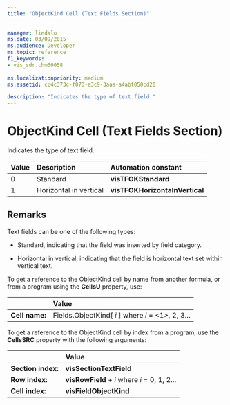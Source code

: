 ```yaml
---
title: "ObjectKind Cell (Text Fields Section)"
 
 
manager: lindalu
ms.date: 03/09/2015
ms.audience: Developer
ms.topic: reference
f1_keywords:
- vis_sdr.chm60058
 
ms.localizationpriority: medium
ms.assetid: cc4c373c-f073-e3c9-3aaa-a4abf050cd20

description: "Indicates the type of text field."
---
```


# ObjectKind Cell (Text Fields Section)

Indicates the type of text field.
  
|**Value**|**Description**|**Automation constant**|
|:-----|:-----|:-----|
| 0  <br/> | Standard  <br/> |**visTFOKStandard** <br/> |
| 1  <br/> |Horizontal in vertical  <br/> |**visTFOKHorizontaInVertical** <br/> |
   
## Remarks

Text fields can be one of the following types:
  
- Standard, indicating that the field was inserted by field category.
    
- Horizontal in vertical, indicating that the field is horizontal text set within vertical text.
    
To get a reference to the ObjectKind cell by name from another formula, or from a program using the **CellsU** property, use: 
  
||Value |
|:-----|:-----|
| **Cell name:**  <br/> | Fields.ObjectKind[  *i*  ]            where  *i*  = <1>, 2, 3... |
   
To get a reference to the ObjectKind cell by index from a program, use the **CellsSRC** property with the following arguments: 
  
||Value |
|:-----|:-----|
| **Section index:**  <br/> |**visSectionTextField** <br/> |
| **Row index:**  <br/> |**visRowField** +  *i*            where  *i*  = 0, 1, 2... |
| **Cell index:**  <br/> |**visFieldObjectKind** <br/> |
   

